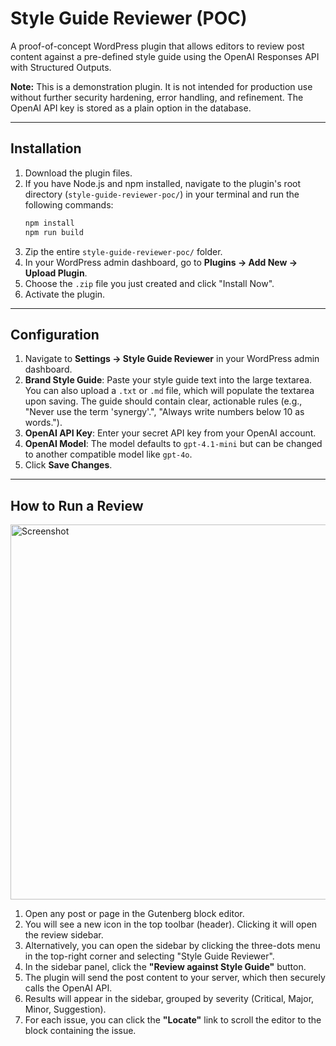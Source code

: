 # Style Guide Reviewer (POC)

A proof-of-concept WordPress plugin that allows editors to review post content against a pre-defined style guide using the OpenAI Responses API with Structured Outputs.

**Note:** This is a demonstration plugin. It is not intended for production use without further security hardening, error handling, and refinement. The OpenAI API key is stored as a plain option in the database.

---

## Installation

1.  Download the plugin files.
2.  If you have Node.js and npm installed, navigate to the plugin's root directory (`style-guide-reviewer-poc/`) in your terminal and run the following commands:
    ```bash
    npm install
    npm run build
    ```
3.  Zip the entire `style-guide-reviewer-poc/` folder.
4.  In your WordPress admin dashboard, go to **Plugins → Add New → Upload Plugin**.
5.  Choose the `.zip` file you just created and click "Install Now".
6.  Activate the plugin.

---

## Configuration

1.  Navigate to **Settings → Style Guide Reviewer** in your WordPress admin dashboard.
2.  **Brand Style Guide**: Paste your style guide text into the large textarea. You can also upload a `.txt` or `.md` file, which will populate the textarea upon saving. The guide should contain clear, actionable rules (e.g., "Never use the term 'synergy'.", "Always write numbers below 10 as words.").
3.  **OpenAI API Key**: Enter your secret API key from your OpenAI account.
4.  **OpenAI Model**: The model defaults to `gpt-4.1-mini` but can be changed to another compatible model like `gpt-4o`.
5.  Click **Save Changes**.

---

## How to Run a Review

<img src="https://github.com/user-attachments/assets/c435a7b8-fe77-4a1d-beae-d4bd589a2d7a" alt="Screenshot" width="600">

1.  Open any post or page in the Gutenberg block editor.
2.  You will see a new icon in the top toolbar (header). Clicking it will open the review sidebar.
3.  Alternatively, you can open the sidebar by clicking the three-dots menu in the top-right corner and selecting "Style Guide Reviewer".
4.  In the sidebar panel, click the **"Review against Style Guide"** button.
5.  The plugin will send the post content to your server, which then securely calls the OpenAI API.
6.  Results will appear in the sidebar, grouped by severity (Critical, Major, Minor, Suggestion).
7.  For each issue, you can click the **"Locate"** link to scroll the editor to the block containing the issue.